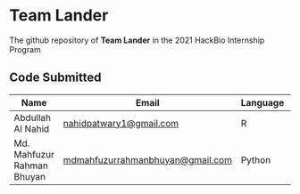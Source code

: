 # Team Lander
The github repository of **Team Lander** in the 2021 HackBio Internship Program

## Code Submitted
Name                        |  Email                             |  Language  |  Biostack  |  Slack
----------------------------|------------------------------------|------------|------------|-----------
Abdullah Al Nahid           |  nahidpatwary1@gmail.com           |  R         |  Genomics  |  @abdnahid
Md. Mahfuzur Rahman Bhuyan  |  mdmahfuzurrahmanbhuyan@gmail.com  |  Python    |  Genomics  |  @Mahfuz

